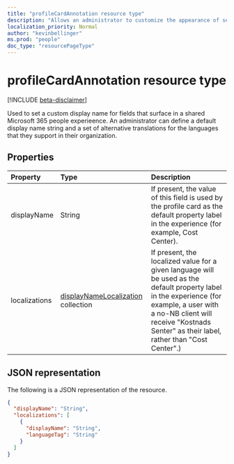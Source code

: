 ```yaml
---
title: "profileCardAnnotation resource type"
description: "Allows an administrator to customize the appearance of selected fields in the Microsoft 365 profile card."
localization_priority: Normal
author: "kevinbellinger"
ms.prod: "people"
doc_type: "resourcePageType"
---
```


# profileCardAnnotation resource type

[!INCLUDE [beta-disclaimer](../../includes/beta-disclaimer.md)]

Used to set a custom display name for fields that surface in a shared Microsoft 365 people experieence. An administrator can define a default display name string and a set of alternative translations for the languages that they support in their organization.

## Properties

| Property     | Type                                                            | Description                                                                                                                       |
|:-------------|:----------------------------------------------------------------|:----------------------------------------------------------------------------------------------------------------------------------|
|displayName   |String                                                           | If present, the value of this field is used by the profile card as the default property label in the experience (for example, Cost Center). |
|localizations |[displayNameLocalization](displaynamelocalization.md) collection | If present, the localized value for a given language will be used as the default property label in the experience (for example, a user with a no-NB client will receive "Kostnads Senter" as their label, rather than "Cost Center".)|

## JSON representation

The following is a JSON representation of the resource.

<!-- {
  "blockType": "resource",
  "optionalProperties": [

  ],
  "@odata.type": "microsoft.graph.profileCardAnnotation",
  "baseType": null
}-->

```json
{
  "displayName": "String",
  "localizations": [
    {
      "displayName": "String",
      "languageTag": "String"
    }
  ]
}
```

<!-- uuid: 16cd6b66-4b1a-43a1-adaf-3a886856ed98
2019-02-04 14:57:30 UTC -->
<!-- {
  "type": "#page.annotation",
  "description": "profileCardAnnotation resource",
  "keywords": "",
  "section": "documentation",
  "tocPath": ""
}-->
